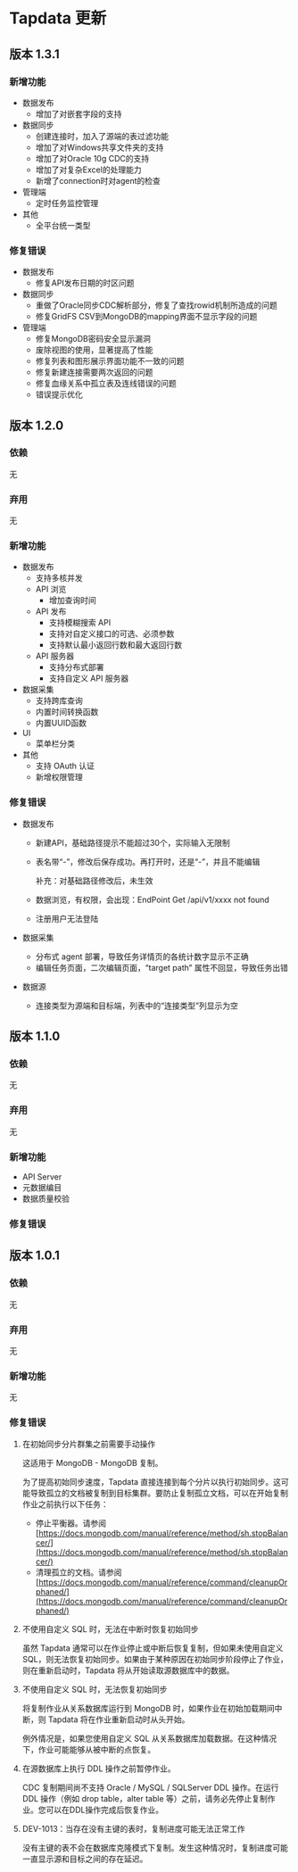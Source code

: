 # Tapdata 更新

## 版本 1.3.1

### 新增功能

- 数据发布
    - 增加了对嵌套字段的支持
- 数据同步
    - 创建连接时，加入了源端的表过滤功能
    - 增加了对Windows共享文件夹的支持
    - 增加了对Oracle 10g CDC的支持
    - 增加了对复杂Excel的处理能力
    - 新增了connection时对agent的检查
- 管理端
    - 定时任务监控管理
- 其他
    - 全平台统一类型

### 修复错误

- 数据发布
    - 修复API发布日期的时区问题
- 数据同步
    - 重做了Oracle同步CDC解析部分，修复了查找rowid机制所造成的问题
    - 修复GridFS CSV到MongoDB的mapping界面不显示字段的问题
- 管理端
    - 修复MongoDB密码安全显示漏洞
    - 废除视图的使用，显著提高了性能
    - 修复列表和图形展示界面功能不一致的问题
    - 修复新建连接需要两次返回的问题
    - 修复血缘关系中孤立表及连线错误的问题
    - 错误提示优化


## 版本 1.2.0

### 依赖

无

### 弃用

无

### 新增功能

- 数据发布
    - 支持多核并发
    - API 浏览
        - 增加查询时间
    - API 发布
        - 支持模糊搜索 API
        - 支持对自定义接口的可选、必须参数
        - 支持默认最小返回行数和最大返回行数
    - API 服务器
        - 支持分布式部署
        - 支持自定义 API 服务器
- 数据采集
    - 支持跨库查询
    - 内置时间转换函数
    - 内置UUID函数
- UI
    - 菜单栏分类
- 其他
    - 支持 OAuth 认证
    - 新增权限管理

### 修复错误

- 数据发布
    - 新建API，基础路径提示不能超过30个，实际输入无限制
    - 表名带“-”，修改后保存成功。再打开时，还是“-”，并且不能编辑

        补充：对基础路径修改后，未生效

    - 数据浏览，有权限，会出现：EndPoint Get /api/v1/xxxx not found
    - 注册用户无法登陆


- 数据采集
    - 分布式 agent 部署，导致任务详情页的各统计数字显示不正确
    - 编辑任务页面，二次编辑页面，“target path” 属性不回显，导致任务出错
- 数据源
    - 连接类型为源端和目标端，列表中的“连接类型”列显示为空


## 版本 1.1.0

### 依赖

无

### 弃用

无

### 新增功能

- API Server
- 元数据编目
- 数据质量校验

### 修复错误

## 版本 1.0.1

### 依赖

无

### 弃用

无

### 新增功能

无

### 修复错误

1. 在初始同步分片群集之前需要手动操作

    这适用于 MongoDB - MongoDB 复制。

    为了提高初始同步速度，Tapdata 直接连接到每个分片以执行初始同步。这可能导致孤立的文档被复制到目标集群。要防止复制孤立文档，可以在开始复制作业之前执行以下任务：

    - 停止平衡器。请参阅 [https://docs.mongodb.com/manual/reference/method/sh.stopBalancer/](https://docs.mongodb.com/manual/reference/method/sh.stopBalancer/)
    - 清理孤立的文档。请参阅 [https://docs.mongodb.com/manual/reference/command/cleanupOrphaned/](https://docs.mongodb.com/manual/reference/command/cleanupOrphaned/)

2. 不使用自定义 SQL 时，无法在中断时恢复初始同步

    虽然 Tapdata 通常可以在作业停止或中断后恢复复制，但如果未使用自定义 SQL，则无法恢复初始同步。如果由于某种原因在初始同步阶段停止了作业，则在重新启动时，Tapdata 将从开始读取源数据库中的数据。

3. 不使用自定义 SQL 时，无法恢复初始同步

    将复制作业从关系数据库运行到 MongoDB 时，如果作业在初始加载期间中断，则 Tapdata 将在作业重新启动时从头开始。

    例外情况是，如果您使用自定义 SQL 从关系数据库加载数据。在这种情况下，作业可能能够从被中断的点恢复。

4. 在源数据库上执行 DDL 操作之前暂停作业。

    CDC 复制期间尚不支持 Oracle / MySQL / SQLServer DDL 操作。在运行 DDL 操作（例如 drop table，alter table 等）之前，请务必先停止复制作业。您可以在DDL操作完成后恢复作业。

5. DEV-1013：当存在没有主键的表时，复制进度可能无法正常工作

    没有主键的表不会在数据库克隆模式下复制。发生这种情况时，复制进度可能一直显示源和目标之间的存在延迟。